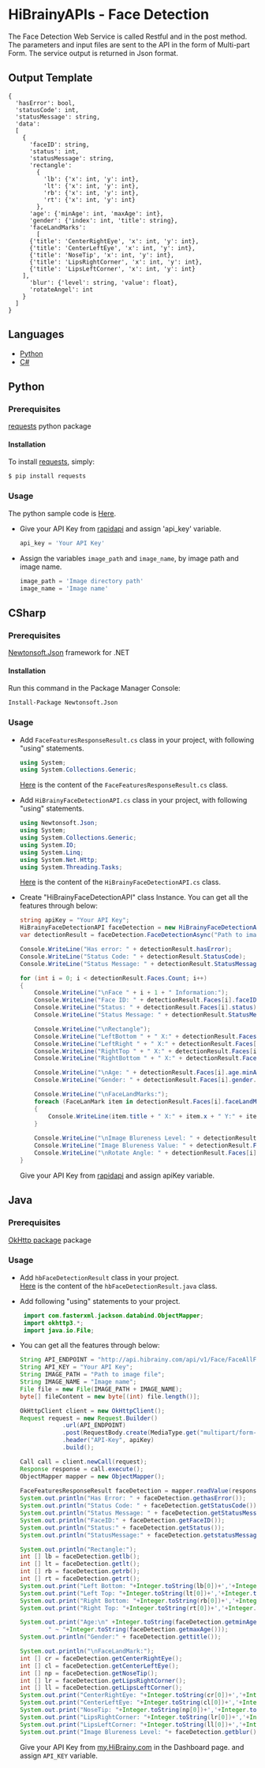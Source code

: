 # HiBrainyAPIs - Face Detection
The Face Detection Web Service is called Restful and in the post method. The parameters and input files are sent to the API in the form of Multi-part Form. The service output is returned in Json format.

## Output Template
```
{
  'hasError': bool, 
  'statusCode': int,
  'statusMessage': string, 
  'data': 
  [
    {
      'faceID': string, 
      'status': int, 
      'statusMessage': string, 
      'rectangle': 
        {
          'lb': {'x': int, 'y': int}, 
          'lt': {'x': int, 'y': int}, 
          'rb': {'x': int, 'y': int}, 
          'rt': {'x': int, 'y': int}
        }, 
      'age': {'minAge': int, 'maxAge': int}, 
      'gender': {'index': int, 'title': string}, 
      'faceLandMarks': 
        [
	  {'title': 'CenterRightEye', 'x': int, 'y': int}, 
	  {'title': 'CenterLeftEye', 'x': int, 'y': int}, 
	  {'title': 'NoseTip', 'x': int, 'y': int}, 
	  {'title': 'LipsRightCorner', 'x': int, 'y': int}, 
	  {'title': 'LipsLeftCorner', 'x': int, 'y': int}
	], 
      'blur': {'level': string, 'value': float}, 
      'rotateAngel': int
    }
  ]
}
```

## Languages
  * [Python](#python)
  * [C#](#csharp)

## Python

### Prerequisites
  [requests](https://pypi.org/project/requests/) python package

#### Installation
To install [requests](https://pypi.org/project/requests/), simply:
 ```
 $ pip install requests
 ```

### Usage
The python sample code is [Here](Python/FaceDetection.py).  

* Give your API Key from [rapidapi](https://rapidapi.com/HiBrainy/api/face-recognition4) and assign 'api_key' variable. 

  ```python
  api_key = 'Your API Key'
  ```
* Assign the variables `image_path` and `image_name`, by image path and image name.  
  ```python
  image_path = 'Image directory path'
  image_name = 'Image name'
  ```

## CSharp  
### Prerequisites
 [Newtonsoft.Json](https://www.nuget.org/packages/Newtonsoft.Json/) framework for .NET    

#### Installation
Run this command in the Package Manager Console:  
``` 
Install-Package Newtonsoft.Json
```

### Usage
 * Add `FaceFeaturesResponseResult.cs` class in your project, with following "using" statements.  
   ```c#
   using System;
   using System.Collections.Generic;
   ```
   [Here](CSharp/FaceFeaturesResponseResult.cs) is the content of the `FaceFeaturesResponseResult.cs` class. 

 * Add `HiBrainyFaceDetectionAPI.cs` class in your project, with following "using" statements.  
   ```c#
   using Newtonsoft.Json;
   using System;
   using System.Collections.Generic;
   using System.IO;
   using System.Linq;
   using System.Net.Http;
   using System.Threading.Tasks;
   ```
   [Here](CSharp/HiBrainyFaceDetectionAPI.cs) is the content of the `HiBrainyFaceDetectionAPI.cs` class.
  
  * Create "HiBrainyFaceDetectionAPI" class Instance. You can get all the features through below:
    
    ```c#
	string apiKey = "Your API Key";
	HiBrainyFaceDetectionAPI faceDetection = new HiBrainyFaceDetectionAPI(apiKey);
	var detectionResult = faceDetection.FaceDetectionAsync("Path to image").Result;

	Console.WriteLine("Has error: " + detectionResult.hasError);
	Console.WriteLine("Status Code: " + detectionResult.StatusCode);
	Console.WriteLine("Status Message: " + detectionResult.StatusMessage);

	for (int i = 0; i < detectionResult.Faces.Count; i++)
	{
		Console.WriteLine("\nFace " + i + 1 + " Information:");
		Console.WriteLine("Face ID: " + detectionResult.Faces[i].faceID);
		Console.WriteLine("Status: " + detectionResult.Faces[i].status);
		Console.WriteLine("Status Message: " + detectionResult.StatusMessage);

		Console.WriteLine("\nRectangle");
		Console.WriteLine("LeftBottom " + " X:" + detectionResult.Faces[i].rectangle.lb.x + " Y:" + detectionResult.Faces[i].rectangle.lb.y);
		Console.WriteLine("LeftRight " + " X:" + detectionResult.Faces[i].rectangle.lt.x + " Y:" + detectionResult.Faces[i].rectangle.lt.y);
		Console.WriteLine("RightTop " + " X:" + detectionResult.Faces[i].rectangle.rt.x + " Y:" + detectionResult.Faces[i].rectangle.rt.y);
		Console.WriteLine("RightBottom " + " X:" + detectionResult.Faces[i].rectangle.rb.x + " Y:" + detectionResult.Faces[i].rectangle.rb.y);

		Console.WriteLine("\nAge: " + detectionResult.Faces[i].age.minAge + "~" + detectionResult.Faces[i].age.maxAge);
		Console.WriteLine("Gender: " + detectionResult.Faces[i].gender.title);

		Console.WriteLine("\nFaceLandMarks:");
		foreach (FaceLanMark item in detectionResult.Faces[i].faceLandMarks)
		{
			Console.WriteLine(item.title + " X:" + item.x + " Y:" + item.y);
		}
		
		Console.WriteLine("\nImage Blureness Level: " + detectionResult.Faces[i].blur.level);
		Console.WriteLine("Image Blureness Value: " + detectionResult.Faces[i].blur.value);
		Console.WriteLine("\nRotate Angle: " + detectionResult.Faces[i].rotateAngel);
	}
    ```
	Give your API Key from [rapidapi](https://rapidapi.com/HiBrainy/api/face-recognition4) and assign apiKey variable.


## Java

### Prerequisites
 [OkHttp package](https://github.com/square/okhttp/) package  


### Usage
 * Add `hbFaceDetectionResult` class in your project.  
   [Here](Java/hbFaceDetectionResult.java) is the content of the `hbFaceDetectionResult.java` class. 

 * Add following "using" statements to your project.  
   ```java
    import com.fasterxml.jackson.databind.ObjectMapper;
    import okhttp3.*;
    import java.io.File;
   ```
 * You can get all the features through below:

    ```java
    String API_ENDPOINT = "http://api.hibrainy.com/api/v1/Face/FaceAllFeatures";
    String API_KEY = "Your API Key";
    String IMAGE_PATH = "Path to image file";
    String IMAGE_NAME = "Image name"; 
    File file = new File(IMAGE_PATH + IMAGE_NAME);
    byte[] fileContent = new byte[(int) file.length()];

    OkHttpClient client = new OkHttpClient();
    Request request = new Request.Builder()
                .url(API_ENDPOINT)
                .post(RequestBody.create(MediaType.get("multipart/form-data"), fileContent))
                .header("API-Key", apiKey)
                .build();

    Call call = client.newCall(request);
    Response response = call.execute();
    ObjectMapper mapper = new ObjectMapper();
        
    FaceFeaturesResponseResult faceDetection = mapper.readValue(response.body().string(), FaceFeaturesResponseResult.class);
	System.out.println("Has Error: " + faceDetection.gethasError());
	System.out.println("Status Code: " + faceDetection.getStatusCode());
	System.out.println("Status Message: " + faceDetection.getStatusMessage());          
	System.out.println("FaceID:" + faceDetection.getFaceID());
	System.out.println("Status:" + faceDetection.getStatus());
	System.out.println("StatusMessage:" + faceDetection.getstatusMessage());
	
	System.out.println("Rectangle:");
	int [] lb = faceDetection.getlb();
	int [] lt = faceDetection.getlt();
	int [] rb = faceDetection.getrb();
	int [] rt = faceDetection.getrt();
	System.out.print("Left Bottom: "+Integer.toString(lb[0])+','+Integer.toString(lb[1]));
	System.out.print("Left Top: "+Integer.toString(lt[0])+','+Integer.toString(lt[1]));
	System.out.print("Right Bottom: "+Integer.toString(rb[0])+','+Integer.toString(rb[1]));
	System.out.print("Right Top: "+Integer.toString(rt[0])+','+Integer.toString(rt[1]));
	
	System.out.print("Age:\n" +Integer.toString(faceDetection.getminAge())+
			" ~ "+Integer.toString(faceDetection.getmaxAge()));
	System.out.println("Gender:" + faceDetection.gettitle());
	
	System.out.println("\nFaceLandMark:");
	int [] cr = faceDetection.getCenterRightEye();
	int [] cl = faceDetection.getCenterLeftEye();
	int [] np = faceDetection.getNoseTip();
	int [] lr = faceDetection.getLipsRightCorner();
	int [] ll = faceDetection.getLipsLeftCorner();
	System.out.print("CenterRightEye: "+Integer.toString(cr[0])+','+Integer.toString(cr[1])+"\n");
	System.out.print("CenterLeftEye: "+Integer.toString(cl[0])+','+Integer.toString(cl[1])+"\n");
	System.out.print("NoseTip: "+Integer.toString(np[0])+','+Integer.toString(np[1])+"\n");
	System.out.print("LipsRightCorner: "+Integer.toString(lr[0])+','+Integer.toString(lr[1])+"\n");
	System.out.print("LipsLeftCorner: "+Integer.toString(ll[0])+','+Integer.toString(ll[1])+"\n");
	System.out.print("Image Blureness Level: "+ faceDetection.getblur()+"\tImage Blureness Value: "+Float.toString(faceDetection.getvalue()));
    ```

    Give your API Key from [my.HiBrainy.com](https://my.HiBrainy.com) in the Dashboard page. and assign `API_KEY` variable.
  
